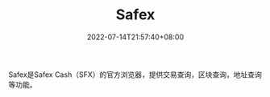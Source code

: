 ﻿---
weight: 
title: "Safex"
description: "Safex是Safex Cash（SFX）的官方浏览器，提供交易查询，区块查询，地址查询等功能"
date: 2022-07-14T21:57:40+08:00
lastmod: 2022-07-14T16:45:40+08:00
draft: false
authors: ["浮尘"]
featuredImage: "safex.png"
link: "https://explore.safex.io/"
tags: ["区块链浏览器","Safex"]
categories: ["navigation"]
navigation: ["区块链浏览器"]
lightgallery: true
toc: true
pinned: false
recommend: false
recommend1: false
---
Safex是Safex Cash（SFX）的官方浏览器，提供交易查询，区块查询，地址查询等功能。
